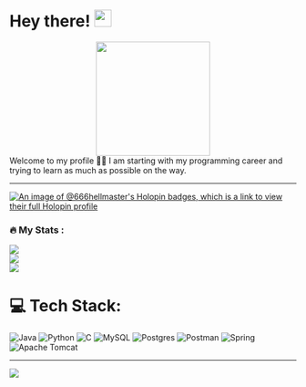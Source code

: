 <h1>
  Hey there!
  <img src="https://media.giphy.com/media/hvRJCLFzcasrR4ia7z/giphy.gif" width="30px"/>
</h1>
<div id="header" align="center">
  <img src=https://media.giphy.com/media/3oKIPnAiaMCws8nOsE/giphy.gif width="200"/>
  </div>
  Welcome to my profile 🐱‍👓
I am starting with my programming career and trying to learn as much as possible on the way. 

---
  
[![An image of @666hellmaster's Holopin badges, which is a link to view their full Holopin profile](https://holopin.me/666hellmaster)](https://holopin.io/@666hellmaster)

### :fire: My Stats :
![](https://github-readme-stats.vercel.app/api?username=BladeBud&theme=dark&hide_border=false&include_all_commits=false&count_private=true)<br/>
![](https://github-readme-streak-stats.herokuapp.com/?user=BladeBud&theme=dark&hide_border=false)<br/>
![](https://github-readme-stats.vercel.app/api/top-langs/?username=BladeBud&theme=dark&hide_border=false&include_all_commits=false&count_private=true&layout=compact)

# 💻 Tech Stack:
![Java](https://img.shields.io/badge/java-%23ED8B00.svg?style=for-the-badge&logo=openjdk&logoColor=white) ![Python](https://img.shields.io/badge/python-3670A0?style=for-the-badge&logo=python&logoColor=ffdd54) ![C](https://img.shields.io/badge/c-%2300599C.svg?style=for-the-badge&logo=c&logoColor=white) ![MySQL](https://img.shields.io/badge/mysql-4479A1.svg?style=for-the-badge&logo=mysql&logoColor=white) ![Postgres](https://img.shields.io/badge/postgres-%23316192.svg?style=for-the-badge&logo=postgresql&logoColor=white) ![Postman](https://img.shields.io/badge/Postman-FF6C37?style=for-the-badge&logo=postman&logoColor=white) ![Spring](https://img.shields.io/badge/spring-%236DB33F.svg?style=for-the-badge&logo=spring&logoColor=white) ![Apache Tomcat](https://img.shields.io/badge/apache%20tomcat-%23F8DC75.svg?style=for-the-badge&logo=apache-tomcat&logoColor=black)


---
[![](https://visitcount.itsvg.in/api?id=BladeBud&icon=1&color=12)](https://visitcount.itsvg.in)
